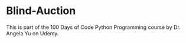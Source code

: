 # Blind-Auction
This is part of the 100 Days of Code Python Programming course by Dr. Angela Yu on Udemy. 
